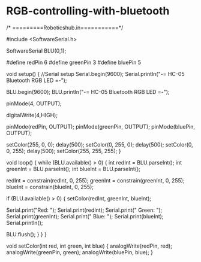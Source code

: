 # RGB-controlling-with-bluetooth
/* =========Roboticshub.in===========*/

#include <SoftwareSerial.h>

SoftwareSerial BLU(0,1);

#define redPin 6
#define greenPin 3
#define bluePin 5

void setup()
{
//Serial setup
Serial.begin(9600);
Serial.println("-= HC-05 Bluetooth RGB LED =-");


BLU.begin(9600);
BLU.println("-= HC-05 Bluetooth RGB LED =-");


pinMode(4, OUTPUT);

digitalWrite(4,HIGH);


pinMode(redPin, OUTPUT);
pinMode(greenPin, OUTPUT);
pinMode(bluePin, OUTPUT);


setColor(255, 0, 0);
delay(500);
setColor(0, 255, 0);
delay(500);
setColor(0, 0, 255);
delay(500);
setColor(255, 255, 255);
}

void loop()
{
while (BLU.available() > 0)
{
int redInt = BLU.parseInt();
int greenInt = BLU.parseInt();
int blueInt = BLU.parseInt();

redInt = constrain(redInt, 0, 255);
greenInt = constrain(greenInt, 0, 255);
blueInt = constrain(blueInt, 0, 255);

if (BLU.available() > 0)
{
setColor(redInt, greenInt, blueInt);

Serial.print("Red: ");
Serial.print(redInt);
Serial.print(" Green: ");
Serial.print(greenInt);
Serial.print(" Blue: ");
Serial.print(blueInt);
Serial.println();

BLU.flush();
}
}
}

void setColor(int red, int green, int blue)
{
analogWrite(redPin, red);
analogWrite(greenPin, green);
analogWrite(bluePin, blue);
}
